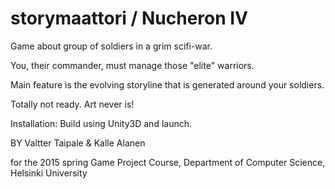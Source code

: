 # storymaattori / Nucheron IV

Game about group of soldiers in a grim scifi-war.

You, their commander, must manage those "elite" warriors.


Main feature is the evolving storyline that is generated around your soldiers.

Totally not ready. Art never is!

Installation: 
Build using Unity3D and launch.

BY Valtter Taipale & Kalle Alanen

for the 2015 spring Game Project Course, 
Department of Computer Science,
Helsinki University
